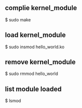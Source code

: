 ## complie kernel_module
  $ sudo make 
## load kernel_module
  $ sudo insmod hello_world.ko
## remove kernel_module
  $ sudo rmmod hello_world
## list module loaded
  $ lsmod




